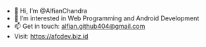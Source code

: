 - 👋 Hi, I’m @AlfianChandra
- 👀 I’m interested in Web Programming and Android Development
- 📫 Get in touch: alfian.github404@gmail.com
- Visit: https://afcdev.biz.id

<!---
AlfianChandra/AlfianChandra is a ✨ special ✨ repository because its `README.md` (this file) appears on your GitHub profile.
You can click the Preview link to take a look at your changes.
--->
